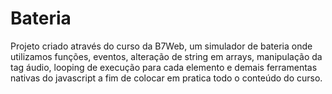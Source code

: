 # Bateria
Projeto criado através do curso da B7Web, um simulador de bateria onde utilizamos funções, eventos, alteração de string em arrays, manipulação da tag áudio, looping de execução para cada elemento e demais ferramentas nativas do javascript a fim de colocar em pratica todo o conteúdo do curso. 

